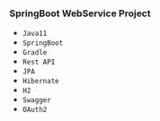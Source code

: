 ### SpringBoot WebService Project
- `Java11`
- `SpringBoot`
- `Gradle`
- `Rest API`
- `JPA`
- `Hibernate`
- `H2`
- `Swagger`
- `OAuth2`
